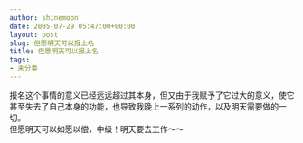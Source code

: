 ```yaml
---
author: shinemoon
date: 2005-07-29 05:47:00+00:00
layout: post
slug: 但愿明天可以报上名
title: 但愿明天可以报上名
tags:
- 未分类
---
```


报名这个事情的意义已经远远超过其本身，但又由于我赋予了它过大的意义，使它甚至失去了自己本身的功能，也导致我晚上一系列的动作，以及明天需要做的一切。  
但愿明天可以如愿以偿，中级！明天要去工作～～
